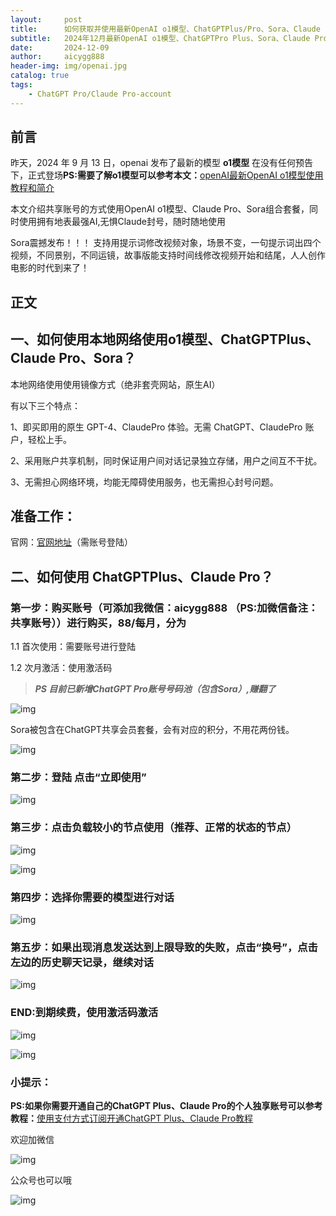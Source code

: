 ```yaml
---
layout:     post
title:      如何获取并使用最新OpenAI o1模型、ChatGPTPlus/Pro、Sora、Claude Pro会员保姆级教程
subtitle:   2024年12月最新OpenAI o1模型、ChatGPTPro Plus、Sora、Claude Pro会员使用教程
date:       2024-12-09
author:     aicygg888
header-img: img/openai.jpg
catalog: true
tags:
    - ChatGPT Pro/Claude Pro-account
---
```


## 前言

昨天，2024 年 9 月 13 日，openai 发布了最新的模型 **o1模型** 在没有任何预告下，正式登场**PS:需要了解o1模型可以参考本文：**[openAI最新OpenAI o1模型使用教程和简介](https://littlemagic8.github.io/2024/09/13/GPT-o1-model/)

本文介绍共享账号的方式使用OpenAI o1模型、Claude Pro、Sora组合套餐，同时使用拥有地表最强AI,无惧Claude封号，随时随地使用

Sora震撼发布！！！
支持用提示词修改视频对象，场景不变，一句提示词出四个视频，不同景别，不同运镜，故事版能支持时间线修改视频开始和结尾，人人创作电影的时代到来了！

## 正文

## 一、如何使用本地网络使用o1模型、ChatGPTPlus、Claude Pro、Sora？

本地网络使用使用镜像方式（绝非套壳网站，原生AI）

有以下三个特点：

1、即买即用的原生 GPT-4、ClaudePro 体验。无需 ChatGPT、ClaudePro  账户，轻松上手。

2、采用账户共享机制，同时保证用户间对话记录独立存储，用户之间互不干扰。

3、无需担心网络环境，均能无障碍使用服务，也无需担心封号问题。

## 准备工作：

官网：[官网地址](https://chatshare.biz/)（需账号登陆）

## **二、如何使用 ChatGPTPlus、Claude Pro？**

### **第一步：购买账号（可添加我微信：aicygg888 （PS:加微信备注：共享账号））进行购买，88/每月，分为**

1.1 首次使用：需要账号进行登陆 

1.2 次月激活：使用激活码

> ***PS 目前已新增ChatGPT Pro账号号码池（包含Sora）,赚翻了***


![img](https://pic1.zhimg.com/80/v2-c0eee8b47889db6df74d36a7555ce599_720w.jpeg)

Sora被包含在ChatGPT共享会员套餐，会有对应的积分，不用花两份钱。

![img](https://pica.zhimg.com/80/v2-831ea190ebab9b29866318af99ca1573_720w.jpeg)

### **第二步：登陆 点击“立即使用”**

![img](https://picx.zhimg.com/80/v2-9b2bd818f79d93dbc9fb98e93c07990a_720w.png)

### **第三步：点击负载较小的节点使用（推荐、正常的状态的节点）**

![img](https://picx.zhimg.com/80/v2-497a6f874350b29cfccb6259f39671ee_720w.png)

![img](https://pic1.zhimg.com/80/v2-043b42d9b3c3c29cf12d565b6f16a141_720w.png)

### **第四步：选择你需要的模型进行对话**

![img](https://pic1.zhimg.com/80/v2-f655e6536b61a4a4e2864d366d610855_720w.png)

### **第五步：如果出现消息发送达到上限导致的失败，点击“换号”，点击左边的历史聊天记录，继续对话**

![img](https://pic1.zhimg.com/80/v2-89a0b85725b7922e719a2910b8515fdd_720w.png)

### **END:到期续费，使用激活码激活**

![img](https://pica.zhimg.com/80/v2-da9bb9645ec193aa2de3a50520b868ee_720w.png)

![img](https://picx.zhimg.com/80/v2-6fb442ffcc5edc820e7118f97dd1536e_720w.png)

### **小提示：**

**PS:如果你需要开通自己的ChatGPT Plus、Claude Pro的个人独享账号可以参考教程：**[使用支付方式订阅开通ChatGPT Plus、Claude Pro教程](https://littlemagic8.github.io/2024/09/04/update-ChatGPT-Plus/)

欢迎加微信

![img](https://picx.zhimg.com/80/v2-b1c8f90bffc8b2f4f32ab07a08a4ede6_720w.png)

公众号也可以哦

![img](https://pic1.zhimg.com/80/v2-4e622b64238b20948a02e0c988ca5704_720w.png)